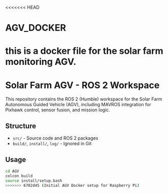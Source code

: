 <<<<<<< HEAD
# AGV_DOCKER
this is a docker file for the solar farm monitoring AGV.
=======
# Solar Farm AGV - ROS 2 Workspace

This repository contains the ROS 2 (Humble) workspace for the Solar Farm Autonomous Guided Vehicle (AGV), including MAVROS integration for Pixhawk control, sensor fusion, and mission logic.

## Structure
- `src/` - Source code and ROS 2 packages
- `build/`, `install/`, `log/` - Ignored in Git

## Usage
```bash
cd AGV
colcon build
source install/setup.bash
>>>>>>> 6702d45 (Initial AGV Docker setup for Raspberry Pi)
